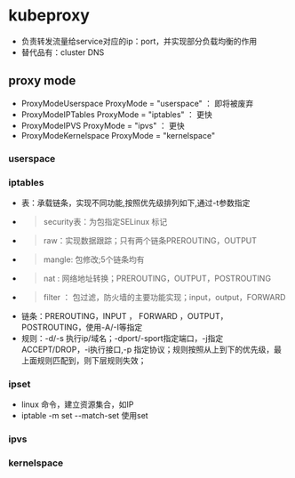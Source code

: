# kubeproxy
- 负责转发流量给service对应的ip：port，并实现部分负载均衡的作用
- 替代品有：cluster DNS

##  proxy mode
- ProxyModeUserspace   ProxyMode = "userspace" ： 即将被废弃
-	ProxyModeIPTables    ProxyMode = "iptables" ： 更快
-	ProxyModeIPVS        ProxyMode = "ipvs" ： 更快
-	ProxyModeKernelspace ProxyMode = "kernelspace"

### userspace
### iptables
- 表：承载链条，实现不同功能,按照优先级排列如下,通过-t参数指定
- > security表：为包指定SELinux 标记
- > raw：实现数据跟踪；只有两个链条PREROUTING，OUTPUT
- > mangle: 包修改;5个链条均有
- > nat : 网络地址转换；PREROUTING，OUTPUT，POSTROUTING
- > filter ： 包过滤，防火墙的主要功能实现；input，output，FORWARD
- 链条：PREROUTING，INPUT ， FORWARD ，OUTPUT，POSTROUTING，使用-A/-I等指定
- 规则：-d/-s 执行ip/域名；-dport/-sport指定端口，-j指定ACCEPT/DROP，-i执行接口,-p 指定协议；规则按照从上到下的优先级，最上面规则匹配到，则下层规则失效；

### ipset
- linux 命令，建立资源集合，如IP
- iptable -m set --match-set 使用set
### ipvs
### kernelspace
